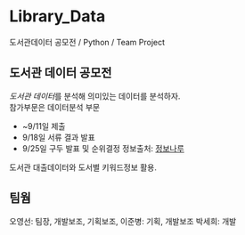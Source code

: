 # Library_Data
도서관데이터 공모전 / Python / Team Project

## 도서관 데이터 공모전
*도서관 데이터*를 분석해 의미있는 데이터를 분석하자.  
참가부문은 데이터분석 부문  
- ~9/11일 제출
- 9/18일 서류 결과 발표
- 9/25일 구두 발표 및 순위결정
정보출처: [정보나루](https://data4library.kr)  

도서관 대출데이터와 도서별 키워드정보 활용.

## 팀웜
오영선: 팀장, 개발보조, 기획보조,
이준병: 기획, 개발보조
박세희: 개발

